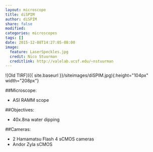 ```yaml
---
layout: microscope 
title: diSPIM
author: diSPIM
share: false
modified:
categories: microscopes
tags: []
date: 2015-12-08T14:27:05-08:00
image:
  feature: LaserSpeckles.jpg
  credit: Nico Stuurman
  creditlink: http://valelab.ucsf.edu/~nstuurman
---
```

![Old TIRF]({{ site.baseurl }}/siteimages/diSPIM.jpg){:height="104px" width="208px"}

##Microscope:
* ASI RAMM scope

##Objectives:
* 40x.8na water dipping

##Cameras:
* 2 Hamamatsu Flash 4 sCMOS cameras
* Andor Zyla sCMOS


